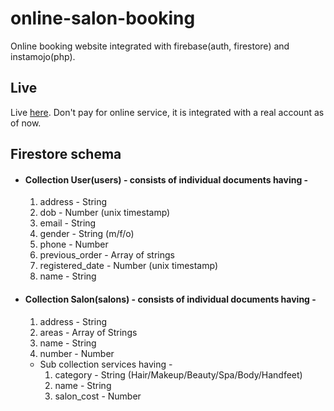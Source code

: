 # online-salon-booking
Online booking website integrated with firebase(auth, firestore) and instamojo(php).  
## Live
Live [here](https://vinnu1.github.io/online-salon-booking/index.html). Don't pay for online service, it is integrated with a real account as of now.
## Firestore schema
* #### Collection User(users) - consists of individual documents having -  
    1. address - String 
    2. dob - Number (unix timestamp)
    3. email - String
    4. gender - String (m/f/o)
    5. phone - Number
    6. previous_order - Array of strings
    7. registered_date - Number (unix timestamp)
    8. name - String  
* #### Collection Salon(salons) - consists of individual documents having - 
    1. address - String
    2. areas - Array of Strings
    3. name - String
    4. number - Number
    * Sub collection services having -
        1. category - String (Hair/Makeup/Beauty/Spa/Body/Handfeet)
        2. name - String
        3. salon_cost - Number

